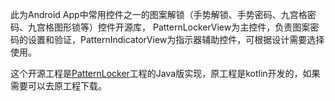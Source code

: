 
此为Android App中常用控件之一的图案解锁（手势解锁、手势密码、九宫格密码、九宫格图形锁等）控件开源库，
PatternLockerView为主控件，负责图案密码的设置和验证，PatternIndicatorView为指示器辅助控件，可根据设计需要选择使用。

这个开源工程是[PatternLocker](https://github.com/ihsg/PatternLocker)工程的Java版实现，原工程是kotlin开发的，如果需要可以去原工程下载。